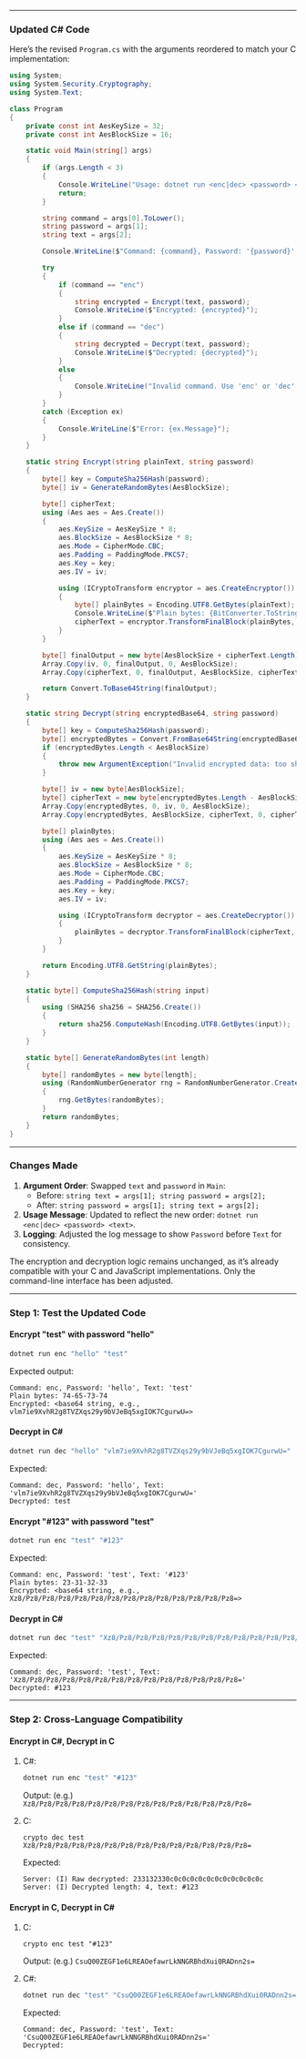 
---

### Updated C# Code
Here’s the revised `Program.cs` with the arguments reordered to match your C implementation:

```csharp
using System;
using System.Security.Cryptography;
using System.Text;

class Program
{
    private const int AesKeySize = 32;
    private const int AesBlockSize = 16;

    static void Main(string[] args)
    {
        if (args.Length < 3)
        {
            Console.WriteLine("Usage: dotnet run <enc|dec> <password> <text>");
            return;
        }

        string command = args[0].ToLower();
        string password = args[1];
        string text = args[2];

        Console.WriteLine($"Command: {command}, Password: '{password}', Text: '{text}'");

        try
        {
            if (command == "enc")
            {
                string encrypted = Encrypt(text, password);
                Console.WriteLine($"Encrypted: {encrypted}");
            }
            else if (command == "dec")
            {
                string decrypted = Decrypt(text, password);
                Console.WriteLine($"Decrypted: {decrypted}");
            }
            else
            {
                Console.WriteLine("Invalid command. Use 'enc' or 'dec'.");
            }
        }
        catch (Exception ex)
        {
            Console.WriteLine($"Error: {ex.Message}");
        }
    }

    static string Encrypt(string plainText, string password)
    {
        byte[] key = ComputeSha256Hash(password);
        byte[] iv = GenerateRandomBytes(AesBlockSize);

        byte[] cipherText;
        using (Aes aes = Aes.Create())
        {
            aes.KeySize = AesKeySize * 8;
            aes.BlockSize = AesBlockSize * 8;
            aes.Mode = CipherMode.CBC;
            aes.Padding = PaddingMode.PKCS7;
            aes.Key = key;
            aes.IV = iv;

            using (ICryptoTransform encryptor = aes.CreateEncryptor())
            {
                byte[] plainBytes = Encoding.UTF8.GetBytes(plainText);
                Console.WriteLine($"Plain bytes: {BitConverter.ToString(plainBytes)}");
                cipherText = encryptor.TransformFinalBlock(plainBytes, 0, plainBytes.Length);
            }
        }

        byte[] finalOutput = new byte[AesBlockSize + cipherText.Length];
        Array.Copy(iv, 0, finalOutput, 0, AesBlockSize);
        Array.Copy(cipherText, 0, finalOutput, AesBlockSize, cipherText.Length);

        return Convert.ToBase64String(finalOutput);
    }

    static string Decrypt(string encryptedBase64, string password)
    {
        byte[] key = ComputeSha256Hash(password);
        byte[] encryptedBytes = Convert.FromBase64String(encryptedBase64);
        if (encryptedBytes.Length < AesBlockSize)
        {
            throw new ArgumentException("Invalid encrypted data: too short.");
        }

        byte[] iv = new byte[AesBlockSize];
        byte[] cipherText = new byte[encryptedBytes.Length - AesBlockSize];
        Array.Copy(encryptedBytes, 0, iv, 0, AesBlockSize);
        Array.Copy(encryptedBytes, AesBlockSize, cipherText, 0, cipherText.Length);

        byte[] plainBytes;
        using (Aes aes = Aes.Create())
        {
            aes.KeySize = AesKeySize * 8;
            aes.BlockSize = AesBlockSize * 8;
            aes.Mode = CipherMode.CBC;
            aes.Padding = PaddingMode.PKCS7;
            aes.Key = key;
            aes.IV = iv;

            using (ICryptoTransform decryptor = aes.CreateDecryptor())
            {
                plainBytes = decryptor.TransformFinalBlock(cipherText, 0, cipherText.Length);
            }
        }

        return Encoding.UTF8.GetString(plainBytes);
    }

    static byte[] ComputeSha256Hash(string input)
    {
        using (SHA256 sha256 = SHA256.Create())
        {
            return sha256.ComputeHash(Encoding.UTF8.GetBytes(input));
        }
    }

    static byte[] GenerateRandomBytes(int length)
    {
        byte[] randomBytes = new byte[length];
        using (RandomNumberGenerator rng = RandomNumberGenerator.Create())
        {
            rng.GetBytes(randomBytes);
        }
        return randomBytes;
    }
}
```

---

### Changes Made
1. **Argument Order**: Swapped `text` and `password` in `Main`:
   - Before: `string text = args[1]; string password = args[2];`
   - After: `string password = args[1]; string text = args[2];`
2. **Usage Message**: Updated to reflect the new order: `dotnet run <enc|dec> <password> <text>`.
3. **Logging**: Adjusted the log message to show `Password` before `Text` for consistency.

The encryption and decryption logic remains unchanged, as it’s already compatible with your C and JavaScript implementations. Only the command-line interface has been adjusted.

---

### Step 1: Test the Updated Code
#### Encrypt "test" with password "hello"
```bash
dotnet run enc "hello" "test"
```
Expected output:
```
Command: enc, Password: 'hello', Text: 'test'
Plain bytes: 74-65-73-74
Encrypted: <base64 string, e.g., vlm7ie9XvhR2g8TVZXqs29y9bVJeBq5xgIOK7CgurwU=>
```

#### Decrypt in C#
```bash
dotnet run dec "hello" "vlm7ie9XvhR2g8TVZXqs29y9bVJeBq5xgIOK7CgurwU="
```
Expected:
```
Command: dec, Password: 'hello', Text: 'vlm7ie9XvhR2g8TVZXqs29y9bVJeBq5xgIOK7CgurwU='
Decrypted: test
```

#### Encrypt "#123" with password "test"
```bash
dotnet run enc "test" "#123"
```
Expected:
```
Command: enc, Password: 'test', Text: '#123'
Plain bytes: 23-31-32-33
Encrypted: <base64 string, e.g., Xz8/Pz8/Pz8/Pz8/Pz8/Pz8/Pz8/Pz8/Pz8/Pz8/Pz8/Pz8/Pz8/Pz8=>
```

#### Decrypt in C#
```bash
dotnet run dec "test" "Xz8/Pz8/Pz8/Pz8/Pz8/Pz8/Pz8/Pz8/Pz8/Pz8/Pz8/Pz8/Pz8/Pz8="
```
Expected:
```
Command: dec, Password: 'test', Text: 'Xz8/Pz8/Pz8/Pz8/Pz8/Pz8/Pz8/Pz8/Pz8/Pz8/Pz8/Pz8/Pz8/Pz8='
Decrypted: #123
```

---

### Step 2: Cross-Language Compatibility
#### Encrypt in C#, Decrypt in C
1. C#:
   ```bash
   dotnet run enc "test" "#123"
   ```
   Output: (e.g.) `Xz8/Pz8/Pz8/Pz8/Pz8/Pz8/Pz8/Pz8/Pz8/Pz8/Pz8/Pz8/Pz8/Pz8=`

2. C:
   ```
   crypto dec test Xz8/Pz8/Pz8/Pz8/Pz8/Pz8/Pz8/Pz8/Pz8/Pz8/Pz8/Pz8/Pz8/Pz8=
   ```
   Expected:
   ```
   Server: (I) Raw decrypted: 233132330c0c0c0c0c0c0c0c0c0c0c0c
   Server: (I) Decrypted length: 4, text: #123
   ```

#### Encrypt in C, Decrypt in C#
1. C:
   ```
   crypto enc test "#123"
   ```
   Output: (e.g.) `CsuQ00ZEGF1e6LREAOefawrLkNNGRBhdXui0RADnn2s=`

2. C#:
   ```bash
   dotnet run dec "test" "CsuQ00ZEGF1e6LREAOefawrLkNNGRBhdXui0RADnn2s="
   ```
   Expected:
   ```
   Command: dec, Password: 'test', Text: 'CsuQ00ZEGF1e6LREAOefawrLkNNGRBhdXui0RADnn2s='
   Decrypted: